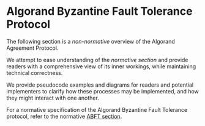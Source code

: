 # Algorand Byzantine Fault Tolerance Protocol 

The following section is a _non-normative_ overview of the Algorand Agreement Protocol.

We attempt to ease understanding of the _normative section_ and provide readers
with a comprehensive view of its inner workings, while maintaining technical correctness.

We provide pseudocode examples and diagrams for readers and potential implementers
to clarify how these processes may be implemented, and how they might interact with
one another.

For a normative specification of the Algorand Byzantine Fault Tolerance protocol,
refer to the normative [ABFT section](../abft.md).
